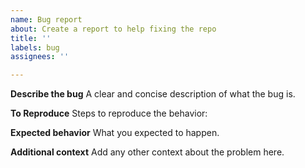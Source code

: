 ```yaml
---
name: Bug report
about: Create a report to help fixing the repo
title: ''
labels: bug
assignees: ''

---
```


**Describe the bug**
A clear and concise description of what the bug is.

**To Reproduce**
Steps to reproduce the behavior:

**Expected behavior**
What you expected to happen.

**Additional context**
Add any other context about the problem here.
